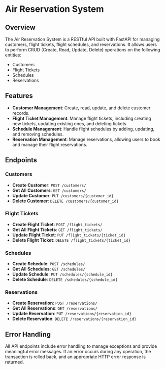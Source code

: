 # Air Reservation System

## Overview

The Air Reservation System is a RESTful API built with FastAPI for managing customers, flight tickets, flight schedules, and reservations. It allows users to perform CRUD (Create, Read, Update, Delete) operations on the following entities:

-  Customers
-  Flight Tickets
-  Schedules
-  Reservations

## Features

-  **Customer Management**: Create, read, update, and delete customer records.
-  **Flight Ticket Management**: Manage flight tickets, including creating new tickets, updating existing ones, and deleting tickets.
-  **Schedule Management**: Handle flight schedules by adding, updating, and removing schedules.
-  **Reservation Management**: Manage reservations, allowing users to book and manage their flight reservations.

## Endpoints

### Customers

-  **Create Customer**: `POST /customers/`
-  **Get All Customers**: `GET /customers/`
-  **Update Customer**: `PUT /customers/{customer_id}`
-  **Delete Customer**: `DELETE /customers/{customer_id}`

### Flight Tickets

-  **Create Flight Ticket**: `POST /flight_tickets/`
-  **Get All Flight Tickets**: `GET /flight_tickets/`
-  **Update Flight Ticket**: `PUT /flight_tickets/{ticket_id}`
-  **Delete Flight Ticket**: `DELETE /flight_tickets/{ticket_id}`

### Schedules

-  **Create Schedule**: `POST /schedules/`
-  **Get All Schedules**: `GET /schedules/`
-  **Update Schedule**: `PUT /schedules/{schedule_id}`
-  **Delete Schedule**: `DELETE /schedules/{schedule_id}`

### Reservations

-  **Create Reservation**: `POST /reservations/`
-  **Get All Reservations**: `GET /reservations/`
-  **Update Reservation**: `PUT /reservations/{reservation_id}`
-  **Delete Reservation**: `DELETE /reservations/{reservation_id}`

## Error Handling

All API endpoints include error handling to manage exceptions and provide meaningful error messages. If an error occurs during any operation, the transaction is rolled back, and an appropriate HTTP error response is returned.
